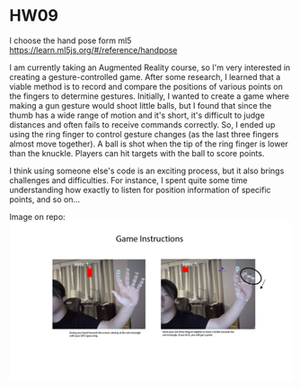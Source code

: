 # HW09
I choose the hand pose form ml5
https://learn.ml5js.org/#/reference/handpose

I am currently taking an Augmented Reality course, so I'm very interested in creating a gesture-controlled game. After some research, I learned that a viable method is to record and compare the positions of various points on the fingers to determine gestures. Initially, I wanted to create a game where making a gun gesture would shoot little balls, but I found that since the thumb has a wide range of motion and it's short, it's difficult to judge distances and often fails to receive commands correctly. So, I ended up using the ring finger to control gesture changes (as the last three fingers almost move together). A ball is shot when the tip of the ring finger is lower than the knuckle. Players can hit targets with the ball to score points.

I think using someone else's code is an exciting process, but it also brings challenges and difficulties. For instance, I spent quite some time understanding how exactly to listen for position information of specific points, and so on...



Image on repo:  
![image description](./instruction.jpg)


